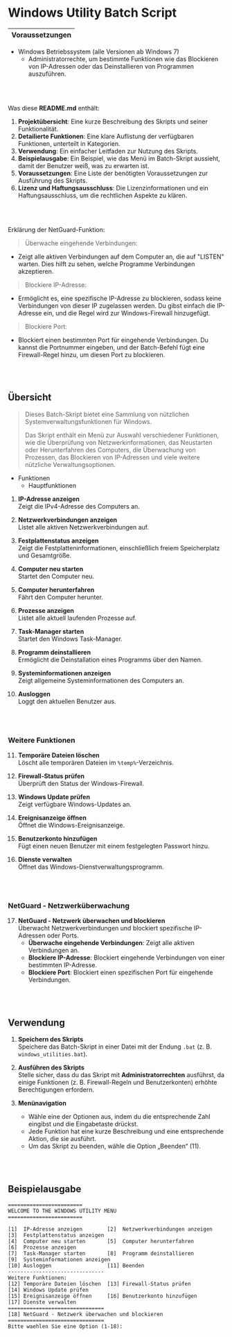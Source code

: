 # Windows Utility Batch Script

|Voraussetzungen|
|---|
- Windows Betriebssystem (alle Versionen ab Windows 7)
  - Administratorrechte, um bestimmte Funktionen wie das Blockieren von IP-Adressen oder das Deinstallieren von Programmen auszuführen.

<br><br>

Was diese **README.md** enthält:

1. **Projektübersicht**: Eine kurze Beschreibung des Skripts und seiner Funktionalität.
2. **Detailierte Funktionen**: Eine klare Auflistung der verfügbaren Funktionen, unterteilt in Kategorien.
3. **Verwendung**: Ein einfacher Leitfaden zur Nutzung des Skripts.
4. **Beispielausgabe**: Ein Beispiel, wie das Menü im Batch-Skript aussieht, damit der Benutzer weiß, was zu erwarten ist.
5. **Voraussetzungen**: Eine Liste der benötigten Voraussetzungen zur Ausführung des Skripts.
6. **Lizenz und Haftungsausschluss**: Die Lizenzinformationen und ein Haftungsausschluss, um die rechtlichen Aspekte zu klären.

<br><br>

Erklärung der NetGuard-Funktion:
> Überwache eingehende Verbindungen: 
  - Zeigt alle aktiven Verbindungen auf dem Computer an, die auf "LISTEN" warten. Dies hilft zu sehen, welche Programme Verbindungen akzeptieren. <p>
> Blockiere IP-Adresse: 
  - Ermöglicht es, eine spezifische IP-Adresse zu blockieren, sodass keine Verbindungen von dieser IP zugelassen werden. Du gibst einfach die IP-Adresse ein, und die Regel wird zur Windows-Firewall hinzugefügt. <p>
> Blockiere Port: 
  - Blockiert einen bestimmten Port für eingehende Verbindungen. Du kannst die Portnummer eingeben, und der Batch-Befehl fügt eine Firewall-Regel hinzu, um diesen Port zu blockieren.

<br><br>

## Übersicht
> Dieses Batch-Skript bietet eine Sammlung von nützlichen Systemverwaltungsfunktionen für Windows. <p>
> Das Skript enthält ein Menü zur Auswahl verschiedener Funktionen, wie die Überprüfung von Netzwerkinformationen, das Neustarten oder Herunterfahren des Computers, die Überwachung von Prozessen, das Blockieren von IP-Adressen und viele weitere nützliche Verwaltungsoptionen.

- Funktionen
  - Hauptfunktionen

1. **IP-Adresse anzeigen**  
   Zeigt die IPv4-Adresse des Computers an.

2. **Netzwerkverbindungen anzeigen**  
   Listet alle aktiven Netzwerkverbindungen auf.

3. **Festplattenstatus anzeigen**  
   Zeigt die Festplatteninformationen, einschließlich freiem Speicherplatz und Gesamtgröße.

4. **Computer neu starten**  
   Startet den Computer neu.

5. **Computer herunterfahren**  
   Fährt den Computer herunter.

6. **Prozesse anzeigen**  
   Listet alle aktuell laufenden Prozesse auf.

7. **Task-Manager starten**  
   Startet den Windows Task-Manager.

8. **Programm deinstallieren**  
   Ermöglicht die Deinstallation eines Programms über den Namen.

9. **Systeminformationen anzeigen**  
   Zeigt allgemeine Systeminformationen des Computers an.

10. **Ausloggen**  
    Loggt den aktuellen Benutzer aus.

<br><br>

### Weitere Funktionen

11. **Temporäre Dateien löschen**  
    Löscht alle temporären Dateien im `%temp%`-Verzeichnis.

12. **Firewall-Status prüfen**  
    Überprüft den Status der Windows-Firewall.

13. **Windows Update prüfen**  
    Zeigt verfügbare Windows-Updates an.

14. **Ereignisanzeige öffnen**  
    Öffnet die Windows-Ereignisanzeige.

15. **Benutzerkonto hinzufügen**  
    Fügt einen neuen Benutzer mit einem festgelegten Passwort hinzu.

16. **Dienste verwalten**  
    Öffnet das Windows-Dienstverwaltungsprogramm.

<br><br>

### NetGuard - Netzwerküberwachung

17. **NetGuard - Netzwerk überwachen und blockieren**  
    Überwacht Netzwerkverbindungen und blockiert spezifische IP-Adressen oder Ports.  
    - **Überwache eingehende Verbindungen**: Zeigt alle aktiven Verbindungen an.  
    - **Blockiere IP-Adresse**: Blockiert eingehende Verbindungen von einer bestimmten IP-Adresse.  
    - **Blockiere Port**: Blockiert einen spezifischen Port für eingehende Verbindungen.

<br><br>

## Verwendung

1. **Speichern des Skripts**  
   Speichere das Batch-Skript in einer Datei mit der Endung `.bat` (z. B. `windows_utilities.bat`).

2. **Ausführen des Skripts**  
   Stelle sicher, dass du das Skript mit **Administratorrechten** ausführst, da einige Funktionen (z. B. Firewall-Regeln und Benutzerkonten) erhöhte Berechtigungen erfordern.

3. **Menünavigation**  
   - Wähle eine der Optionen aus, indem du die entsprechende Zahl eingibst und die Eingabetaste drückst.
   - Jede Funktion hat eine kurze Beschreibung und eine entsprechende Aktion, die sie ausführt.
   - Um das Skript zu beenden, wähle die Option „Beenden“ (11).

<br><br>

## Beispielausgabe

```batch
========================
WELCOME TO THE WINDOWS UTILITY MENU
========================

[1]  IP-Adresse anzeigen        [2]  Netzwerkverbindungen anzeigen      [3]  Festplattenstatus anzeigen
[4]  Computer neu starten       [5]  Computer herunterfahren            [6]  Prozesse anzeigen
[7]  Task-Manager starten       [8]  Programm deinstallieren            [9]  Systeminformationen anzeigen
[10] Ausloggen                  [11] Beenden                         
-------------------------------
Weitere Funktionen:
[12] Temporäre Dateien löschen  [13] Firewall-Status prüfen           [14] Windows Update prüfen
[15] Ereignisanzeige öffnen     [16] Benutzerkonto hinzufügen         [17] Dienste verwalten
===============================
[18] NetGuard - Netzwerk überwachen und blockieren
===============================
Bitte waehlen Sie eine Option (1-18): 